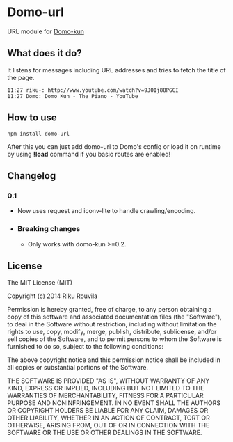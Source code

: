 # Domo-url

URL module for [Domo-kun](https://github.com/rikukissa/domo)

## What does it do?
It listens for messages including URL addresses and tries to fetch the title of the page.
`````
11:27 riku-: http://www.youtube.com/watch?v=9JOIj88PGGI
11:27 Domo: Domo Kun - The Piano - YouTube
`````

## How to use
`````
npm install domo-url
`````

After this you can just add domo-url to Domo's config or load it on runtime by using __!load__ command if you basic routes are enabled!

## Changelog
### 0.1
* Now uses request and iconv-lite to handle crawling/encoding.
* ### Breaking changes
    * Only works with domo-kun >=0.2.


## License

The MIT License (MIT)

Copyright (c) 2014 Riku Rouvila

Permission is hereby granted, free of charge, to any person obtaining a copy of this software and associated documentation files (the "Software"), to deal in the Software without restriction, including without limitation the rights to use, copy, modify, merge, publish, distribute, sublicense, and/or sell copies of the Software, and to permit persons to whom the Software is furnished to do so, subject to the following conditions:

The above copyright notice and this permission notice shall be included in all copies or substantial portions of the Software.

THE SOFTWARE IS PROVIDED "AS IS", WITHOUT WARRANTY OF ANY KIND, EXPRESS OR IMPLIED, INCLUDING BUT NOT LIMITED TO THE WARRANTIES OF MERCHANTABILITY, FITNESS FOR A PARTICULAR PURPOSE AND NONINFRINGEMENT. IN NO EVENT SHALL THE AUTHORS OR COPYRIGHT HOLDERS BE LIABLE FOR ANY CLAIM, DAMAGES OR OTHER LIABILITY, WHETHER IN AN ACTION OF CONTRACT, TORT OR OTHERWISE, ARISING FROM, OUT OF OR IN CONNECTION WITH THE SOFTWARE OR THE USE OR OTHER DEALINGS IN THE SOFTWARE.

